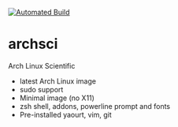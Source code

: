[![Automated Build](http://img.shields.io/badge/automated-build-green.svg)](https://hub.docker.com/r/fdiblen/archsci/)


# archsci
Arch Linux Scientific
- latest Arch Linux image
- sudo support
- Minimal image (no X11)
- zsh shell, addons, powerline prompt and fonts
- Pre-installed yaourt, vim, git
